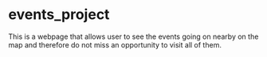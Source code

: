 # events_project
This is a webpage that allows user to see the events going on nearby on the map and therefore do not miss an opportunity to visit all of them.
